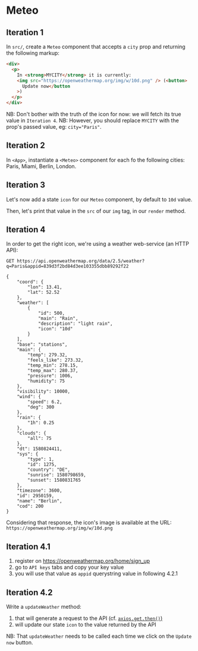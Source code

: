 # Meteo

## Iteration 1

In `src/`, create a `Meteo` component that accepts a `city` prop and returning the following markup:

```html
<div>
  <p>
    In <strong>MYCITY</strong> it is currently:
    <img src="https://openweathermap.org/img/w/10d.png" /> (<button>
      Update now</button
    >)
  </p>
</div>
```

NB: Don't bother with the truth of the icon for now: we will fetch its true value in `Iteration 4`.
NB: However, you should replace `MYCITY` with the prop's passed value, eg: `city="Paris"`.

## Iteration 2

In `<App>`, instantiate a `<Meteo>` component for each fo the following cities: Paris, Miami, Berlin, London.

## Iteration 3

Let's now add a state `icon` for our `Meteo` component, by default to `10d` value.

Then, let's print that value in the `src` of our `img` tag, in our `render` method.

## Iteration 4

In order to get the right icon, we're using a weather web-service (an HTTP API):

```
GET https://api.openweathermap.org/data/2.5/weather?q=Paris&appid=839d3f2bd84d3ee103355dbb89292f22

{
    "coord": {
        "lon": 13.41,
        "lat": 52.52
    },
    "weather": [
        {
            "id": 500,
            "main": "Rain",
            "description": "light rain",
            "icon": "10d"
        }
    ],
    "base": "stations",
    "main": {
        "temp": 279.32,
        "feels_like": 273.32,
        "temp_min": 278.15,
        "temp_max": 280.37,
        "pressure": 1006,
        "humidity": 75
    },
    "visibility": 10000,
    "wind": {
        "speed": 6.2,
        "deg": 300
    },
    "rain": {
        "1h": 0.25
    },
    "clouds": {
        "all": 75
    },
    "dt": 1580824411,
    "sys": {
        "type": 1,
        "id": 1275,
        "country": "DE",
        "sunrise": 1580798659,
        "sunset": 1580831765
    },
    "timezone": 3600,
    "id": 2950159,
    "name": "Berlin",
    "cod": 200
}
```

Considering that response, the icon's image is available at the URL: `https://openweathermap.org/img/w/10d.png`

## Iteration 4.1

1. register on https://openweathermap.org/home/sign_up
2. go to `API keys` tabs and copy your key value
3. you will use that value as `appid` querystring value in following 4.2.1

## Iteration 4.2

Write a `updateWeather` method:

1. that will generate a request to the API (cf. [`axios.get.then()`)](https://github.com/axios/axios)
2. will update our state `icon` to the value returned by the API

NB: That `updateWeather` needs to be called each time we click on the `Update now` button.
